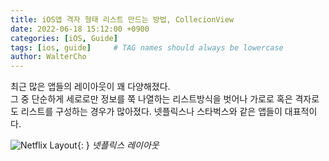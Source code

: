 ```yaml
---
title: iOS앱 격자 형태 리스트 만드는 방법, CollecionView
date: 2022-06-18 15:12:00 +0900
categories: [iOS, Guide]
tags: [ios, guide]     # TAG names should always be lowercase
author: WalterCho
---
```


최근 많은 앱들의 레이아웃이 꽤 다양해졌다.<br>
그 중 단순하게 세로로만 정보를 쭉 나열하는 리스트방식을 벗어나 가로로 혹은 격자로도 리스트를 구성하는 경우가 많아졌다. 넷플릭스나 스타벅스와 같은 앱들이 대표적이다.

![Netflix Layout](){: }
_넷플릭스 레이아웃_

